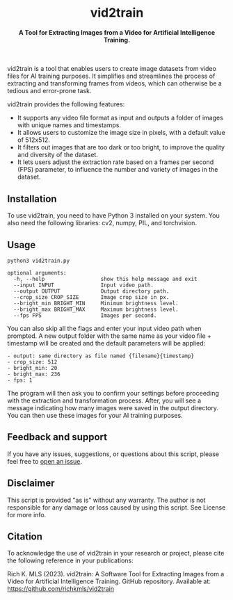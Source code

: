 <h1 align="center">vid2train</h1>

#### <p align="center">A Tool for Extracting Images from a Video for Artificial Intelligence Training.</p><br>

vid2train is a tool that enables users to create image datasets from video files for AI training purposes. It simplifies and streamlines the process of extracting and transforming frames from videos, which can otherwise be a tedious and error-prone task. 

vid2train provides the following features:

- It supports any video file format as input and outputs a folder of images with unique names and timestamps.
- It allows users to customize the image size in pixels, with a default value of 512x512.
- It filters out images that are too dark or too bright, to improve the quality and diversity of the dataset.
- It lets users adjust the extraction rate based on a frames per second (FPS) parameter, to influence the number and variety of images in the dataset.

## Installation

To use vid2train, you need to have Python 3 installed on your system. You also need the following libraries: cv2, numpy, PIL, and torchvision.

## Usage

```
python3 vid2train.py

optional arguments:
  -h, --help                  show this help message and exit
  --input INPUT               Input video path.
  --output OUTPUT             Output directory path.
  --crop_size CROP_SIZE       Image crop size in px.                      
  --bright_min BRIGHT_MIN     Minimum brightness level.
  --bright_max BRIGHT_MAX     Maximum brightness level.                  
  --fps FPS                   Images per second.
```

You can also skip all the flags and enter your input video path when prompted. A new output folder with the same name as your video file + timestamp will be created and the default parameters will be applied:

```
- output: same directory as file named {filename}{timestamp}
- crop_size: 512
- bright_min: 20
- bright_max: 236
- fps: 1
```

The program will then ask you to confirm your settings before proceeding with the extraction and transformation process. After, you will see a message indicating how many images were saved in the output directory. You can then use these images for your AI training purposes.

## Feedback and support

If you have any issues, suggestions, or questions about this script, please feel free to [open an issue](https://github.com/richkmls/vid2train/issues).

## Disclaimer

This script is provided "as is" without any warranty. The author is not responsible for any damage or loss caused by using this script. 
See License for more info.

## Citation
To acknowledge the use of vid2train in your research or project, please cite the following reference in your publications:

Rich K. MLS (2023). vid2train: A Software Tool for Extracting Images from a Video for Artificial Intelligence Training. GitHub repository. Available at: https://github.com/richkmls/vid2train
